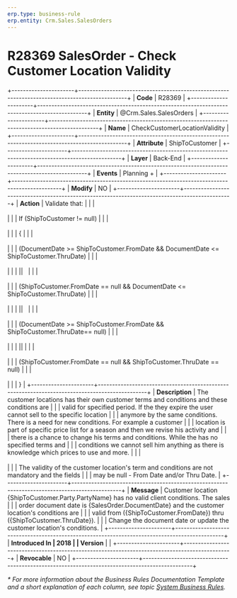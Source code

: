```yaml
---
erp.type: business-rule
erp.entity: Crm.Sales.SalesOrders
---
```


# R28369 SalesOrder - Check Customer Location Validity
+----------------------+-----------------------------------------------------------------------------------------------+
| **Code**             | R28369                                                                                        |
+----------------------+-----------------------------------------------------------------------------------------------+
| **Entity**           | @Crm.Sales.SalesOrders                                                                        |
+----------------------+-----------------------------------------------------------------------------------------------+
| **Name**             | CheckCustomerLocationValidity                                                                 |
+----------------------+-----------------------------------------------------------------------------------------------+
| **Attribute**        | ShipToCustomer                                                                                |
+----------------------+-----------------------------------------------------------------------------------------------+
| **Layer**            | Back-End                                                                                      |
+----------------------+-----------------------------------------------------------------------------------------------+
| **Events**           | Planning +                                                                                    |
+----------------------+-----------------------------------------------------------------------------------------------+
| **Modify**           | NO                                                                                            |
+----------------------+-----------------------------------------------------------------------------------------------+
| **Action**           | Validate that:                                                                                |
|                      | <br/><br/>                                                                                    |
|                      | If (ShipToCustomer != null)                                                                   |
|                      | <br/><br/>                                                                                    |
|                      | {                                                                                             |
|                      | <br/><br/>                                                                                    |
|                      | (DocumentDate \>= ShipToCustomer.FromDate && DocumentDate \<= ShipToCustomer.ThruDate)        |
|                      | <br/><br/>                                                                                    |
|                      | \|\|                                                                                          |
|                      | <br/><br/>                                                                                    |
|                      | (ShipToCustomer.FromDate == null && DocumentDate \<= ShipToCustomer.ThruDate)                 |
|                      | <br/><br/>                                                                                    |
|                      | \|\|                                                                                          |
|                      | <br/><br/>                                                                                    |
|                      | (DocumentDate \>= ShipToCustomer.FromDate && ShipToCustomer.ThruDate== null)                  |
|                      | <br/><br/>                                                                                    |
|                      | \|\|                                                                                          |
|                      | <br/><br/>                                                                                    |
|                      | (ShipToCustomer.FromDate == null && ShipToCustomer.ThruDate == null)                          |
|                      | <br/><br/>                                                                                    |
|                      | }                                                                                             |
+----------------------+-----------------------------------------------------------------------------------------------+
| **Description**      | The customer locations has their own customer terms and conditions and these conditions are   |
|                      | valid for specified period. If the they expire the user cannot sell to the specific location  |
|                      | anymore by the same conditions. There is a need for new conditions. For example a customer    |
|                      | location is part of specific price list for a season and then we revise his activity and      |
|                      | there is a chance to change his terms and conditions. While the has no specified terms and    |
|                      | conditions we cannot sell him anything as there is knowledge which prices to use and more.    |
|                      | <br/><br/>                                                                                    |
|                      | The validity of the customer location\'s term and conditions are not mandatory and the fields |
|                      | may be null - From Date and/or Thru Date.                                                     |
+----------------------+-----------------------------------------------------------------------------------------------+
| **Message**          | Customer location {ShipToCustomer.Party.PartyName} has no valid client conditions. The sales  |
|                      | order document date is {SalesOrder.DocumentDate} and the customer location\'s conditions are  |
|                      | valid from ({ShipToCustomer.FromDate}) thru ({ShipToCustomer.ThruDate}).                      |
|                      | Change the document date or update the customer location\'s conditions.                       |
+----------------------+-----------------------------------------------------------------------------------------------+
| **Introduced In      | 2018                                                                                          |
| Version**            |                                                                                               |
+----------------------+-----------------------------------------------------------------------------------------------+
| **Revocable**        | NO                                                                                            |
+----------------------+-----------------------------------------------------------------------------------------------+

*\* For more information about the Business Rules Documentation Template and a short explanation of each column, see
topic [System Business Rules](../templates/template-description-system-business-rules.md).*
